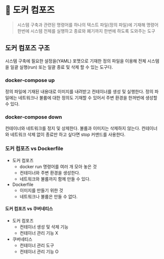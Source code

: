 # 🍞 도커 컴포즈

> 시스템 구축과 관련된 명령어를 하나의 텍스트 파일(정의 파일)에 기재해 명령어 한번에 시스템 전체를 실행하고 종료와 폐기까지 한번에 하도록 도와주는 도구

## 도커 컴포즈 구조
시스템 구축에 필요한 설정을(YAML) 포맷으로 기재한 정의 파일을 이용해 전체 시스템을 일괄 실행(run) 또는 일괄 종료 및 삭제 할 수 있는 도구다.

### docker-compose up
정의 파일에 기재된 내용대로 이미지를 내려받고 컨테이너를 생성 및 실행한다. 정의 파일에는 네트워크나 불륨에 대한 정의도 기재할 수 있어서 주변 환경을 한꺼번에 생성할 수 있다.  

### docker-compose down
컨테이너와 네트워크를 정지 및 상제한다. 불륨과 이미지는 삭제하지 않는다. 컨테이너와 네트워크 삭제 없이 종료만 하고 싶다면 stop 커맨드를 사용한다.

### 도커 컴포즈 vs Dockerfile
- 도커 컴포즈
    - docker run 명령어를 여러 개 모아 놓은 것
    - 컨테이너와 주변 환경을 생성한다.
    - 네트워크와 불륨까지 함께 만들 수 있다.
- Dockerfile
    - 이미지를 만들기 위한 것
    - 네트워크나 불륨은 만들 수 없다.

#### 도커 컴포즈 vs 쿠버네티스
- 도커 컴포즈
    - 컨테이너 생성 및 삭제 기능
    - 컨테이너 관리 기능 X
- 쿠버네티스 
    - 컨테이너 관리 도구
    - 컨테이너 관리 기능 O
    